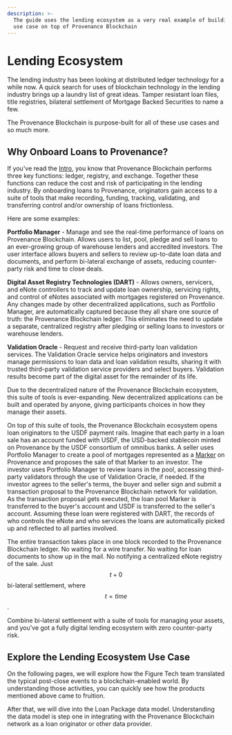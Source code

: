 ```yaml
---
description: >-
  The guide uses the lending ecosystem as a very real example of building out a
  use case on top of Provenance Blockchain
---
```


# Lending Ecosystem

The lending industry has been looking at distributed ledger technology for a while now. A quick search for uses of blockchain technology in the lending industry brings up a laundry list of great ideas. Tamper resistant loan files, title registries, bilateral settlement of Mortgage Backed Securities to name a few.

The Provenance Blockchain is purpose-built for all of these use cases and so much more.

## Why Onboard Loans to Provenance?

If you've read the [Intro](../../../ecosystem/financial-services-blockchain/), you know that Provenance Blockchain performs three key functions: ledger, registry, and exchange. Together these functions can reduce the cost and risk of participating in the lending industry. By onboarding loans to Provenance, originators gain access to a suite of tools that make recording, funding, tracking, validating, and transferring control and/or ownership of loans frictionless.

Here are some examples:

**Portfolio Manager** - Manage and see the real-time performance of loans on Provenance Blockchain. Allows users to list, pool, pledge and sell loans to an ever-growing group of warehouse lenders and accredited investors. The user interface allows buyers and sellers to review up-to-date loan data and documents, and perform bi-lateral exchange of assets, reducing counter-party risk and time to close deals.

**Digital Asset Registry Technologies (DART)** - Allows owners, servicers, and eNote controllers to track and update loan ownership, servicing rights, and control of eNotes associated with mortgages registered on Provenance. Any changes made by other decentralized applications, such as Portfolio Manager, are automatically captured because they all share one source of truth: the Provenance Blockchain ledger. This eliminates the need to update a separate, centralized registry after pledging or selling loans to investors or warehouse lenders.

**Validation Oracle** - Request and receive third-party loan validation services. The Validation Oracle service helps originators and investors manage permissions to loan data and loan validation results, sharing it with trusted third-party validation service providers and select buyers. Validation results become part of the digital asset for the remainder of its life.

Due to the decentralized nature of the Provenance Blockchain ecosystem, this suite of tools is ever-expanding. New decentralized applications can be built and operated by anyone, giving participants choices in how they manage their assets.

On top of this suite of tools, the Provenance Blockchain ecosystem opens loan originators to the USDF payment rails. Imagine that each party in a loan sale has an account funded with USDF, the USD-backed stablecoin minted on Provenance by the USDF consortium of omnibus banks. A seller uses Portfolio Manager to create a pool of mortgages represented as a [Marker](../../../modules/marker-module.md) on Provenance and proposes the sale of that Marker to an investor. The investor uses Portfolio Manager to review loans in the pool, accessing third-party validators through the use of Validation Oracle, if needed. If the investor agrees to the seller's terms, the buyer and seller sign and submit a transaction proposal to the Provenance Blockchain network for validation. As the transaction proposal gets executed, the loan pool Marker is transferred to the buyer's account and USDF is transferred to the seller's account. Assuming these loan were registered with DART, the records of who controls the eNote and who services the loans are automatically picked up and reflected to all parties involved.

The entire transaction takes place in one block recorded to the Provenance Blockchain ledger. No waiting for a wire transfer. No waiting for loan documents to show up in the mail. No notifying a centralized eNote registry of the sale. Just $$t+0$$ bi-lateral settlement, where $$t=time$$.

Combine bi-lateral settlement with a suite of tools for managing your assets, and you've got a fully digital lending ecosystem with zero counter-party risk.

## Explore the Lending Ecosystem Use Case

On the following pages, we will explore how the Figure Tech team translated the typical post-close events to a blockchain-enabled world. By understanding those activities, you can quickly see how the products mentioned above came to fruition.

After that, we will dive into the Loan Package data model. Understanding the data model is step one in integrating with the Provenance Blockchain network as a loan originator or other data provider.
